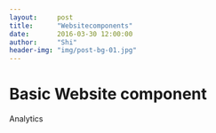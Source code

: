 ```yaml
---
layout:     post
title:      "Websitecomponents"
date:       2016-03-30 12:00:00
author:     "Shi"
header-img: "img/post-bg-01.jpg"
---
```


# Basic Website component

Analytics
